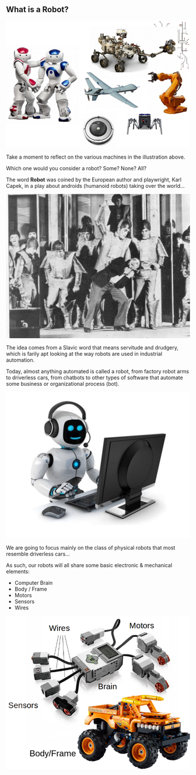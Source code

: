 What is a Robot?
---

![](images/robots.jpg)

Take a moment to reflect on the various machines in the illustration above.

Which one would you consider a robot?  Some?  None?  All?

The word **Robot** was coined by the European author and playwright, Karl Capek, in a play about androids (humanoid robots) taking over the world...

![](images/rur.jpg)

The idea comes from a Slavic word that means servitude and drudgery, which is farily apt looking at the way robots are used in industrial automation.

Today, almost anything automated is called a robot, from factory robot arms to driverless cars, from chatbots to other types of software that automate some business or organizational process (bot).

![](images/chatbot.jpg)

We are going to focus mainly on the class of physical robots that most resemble driverless cars...

As such, our robots will all share some basic electronic & mechanical elements:

- Computer Brain
- Body / Frame
- Motors
- Sensors
- Wires

![](images/technic.jpg)
